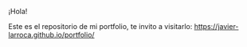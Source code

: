 ¡Hola!

Este es el repositorio de mi portfolio, te invito a visitarlo: https://javier-larroca.github.io/portfolio/